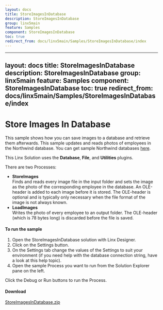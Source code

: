 ```yaml
---
layout: docs
title: StoreImagesInDatabase
description: StoreImagesInDatabase
group: linx5main
feature: Samples
component: StoreImagesInDatabase
toc: true
redirect_from: docs/linx5main/Samples/StoreImagesInDatabase/index
---
```

---
layout: docs
title: StoreImagesInDatabase
description: StoreImagesInDatabase
group: linx5main
feature: Samples
component: StoreImagesInDatabase
toc: true
redirect_from: docs/linx5main/Samples/StoreImagesInDatabase/index
---
Store Images In Database
========================

This sample shows how you can save images to a database and retrieve them afterwards. This sample updates and reads photos of employees in the Northwind database. You can get sample Northwind databases [here](https://code.google.com/p/northwindextended/downloads/list).

This Linx Solution uses the **Database**, **File**, and **Utilities** plugins.

There are two Processes:

- **StoreImages**  
  Finds and reads every image file in the input folder and sets the image as the photo of the corresponding employee in the database. An OLE-header is added to each image before it is stored. The OLE-header is optional and is typically only necessary when the file format of the image is not always known.
- **LoadImages**  
  Writes the photo of every employee to an output folder. The OLE-header (which is 78 bytes long) is discarded before the file is saved.

#### To run the sample

1. Open the StoreImagesInDatabase solution with Linx Designer.
1. Click on the Settings button.
1. On the Settings tab change the values of the Settings to suit your environment (if you need help with the database connection string, have a look at this help topic).
1. Open the sample Process you want to run from the Solution Explorer pane on the left.

Click the Debug or Run buttons to run the Process.

#### Download
[StoreImagesInDatabase.zip](StoreImagesInDatabase.zip)
